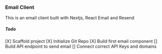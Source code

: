 ### Email Client
This is an email client built with Nextjs, React Email and Resend

##### Todo
[X] Scaffold project
[X] Initialize Git Repo
[X] Build first email component
[] Build API endpoint to send email
[] Connect correct API Keys and domains
